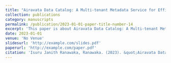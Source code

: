 ```yaml
---
title: "Airavata Data Catalog: A Multi-tenant Metadata Service for Efficient Data Discovery and Access Control"
collection: publications
category: manuscripts
permalink: /publication/2023-01-01-paper-title-number-14
excerpt: 'This paper is about Airavata Data Catalog: A Multi-tenant Metadata Service for Efficient Data Discovery and Access Control.'
date: 2023-01-01
venue: 'No Venue'
slidesurl: 'http://example.com/slides.pdf'
paperurl: 'http://example.com/paper.pdf'
citation: 'Isuru Janith Ranawaka, Ranawaka. (2023). &quot;Airavata Data Catalog: A Multi-tenant Metadata Service for Efficient Data Discovery and Access Control.&quot; <i>No Venue</i>.'
---
```

